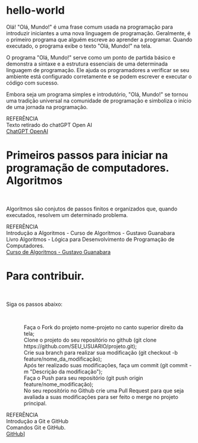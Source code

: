 # hello-world

<p>Olá! "Olá, Mundo!" é uma frase comum usada na programação para introduzir iniciantes a uma nova linguagem de programação. Geralmente, é o primeiro programa que alguém escreve ao aprender a programar. Quando executado, o programa exibe o texto "Olá, Mundo!" na tela.

O programa "Olá, Mundo!" serve como um ponto de partida básico e demonstra a sintaxe e a estrutura essenciais de uma determinada linguagem de programação. Ele ajuda os programadores a verificar se seu ambiente está configurado corretamente e se podem escrever e executar o código com sucesso.

Embora seja um programa simples e introdutório, "Olá, Mundo!" se tornou uma tradição universal na comunidade de programação e simboliza o início de uma jornada na programação.</p>

<p>REFERÊNCIA<br>
  Texto retirado do chatGPT Open AI<br>
  <a href="https://chat.openai.com/">ChatGPT OpenAI<a></p>


<h1>Primeiros passos para iniciar na programação de computadores.<br>Algoritmos</h1><br>
<p>Algoritmos são conjutos de passos finitos e organizados que, quando executados, resolvem um determinado problema.<br>

REFERÊNCIA<br>
  Introdução a Algoritmos - Curso de Algoritmos - Gustavo Guanabara<br>
  Livro Algoritmos - Lógica para Desenvolvimento de Programação de Computadores.<br>
  <a href="https://www.youtube.com/watch?v=8mei6uVttho&list=PLHz_AreHm4dmSj0MHol_aoNYCSGFqvfXV">Curso de Algoritmos - Gustavo Guanabara</a></p>


<h1>Para contribuir.</h1><br>
<p>Siga os passos abaixo:</p><br>
<ul>
  <ol>
Faça o Fork do projeto nome-projeto no canto superior direito da tela;<br>
Clone o projeto do seu repositório no github (git clone https://github.com/SEU_USUARIO/projeto.git);<br>
Crie sua branch para realizar sua modificação (git checkout -b feature/nome_da_modificação);<br>
Após ter realizado suas modificações, faça um commit (git commit -m "Descrição da modificação");<br>
Faça o Push para seu repositório (git push origin feature/nome_modificação);<br>
No seu repositório no Github crie uma Pull Request para que seja avaliada a suas modificações para ser feito o merge no projeto principal.<br>
  </ol>
</ul>
<p>
REFERÊNCIA<br>
  Introdução a Git e GitHub<br>
  Comandos Git e GitHub.<br>
  <a href="#">GitHub</a>]
</p>
